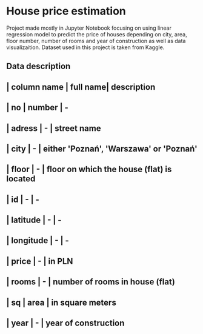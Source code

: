 # House price estimation
Project made mostly in Jupyter Notebook focusing on using linear regression model to predict the price of houses depending on city, area, floor number, number of rooms and year of construction as well as data visualizaition. Dataset used in this project is taken from Kaggle. 

## Data description
| column name | full name| description 
-------------------------------------------------
| no          | number   | - 
-------------------------------------------------
| adress      | -        | street name
-------------------------------------------------
| city        | -        | either 'Poznań', 'Warszawa' or 'Poznań'
-------------------------------------------------
| floor       | -        | floor on which the house (flat) is located
-------------------------------------------------
| id          | -        | -
-------------------------------------------------
| latitude    | -        | -
-------------------------------------------------
| longitude   | -        | -
-------------------------------------------------
| price       | -        | in PLN
-------------------------------------------------
| rooms       | -        | number of rooms in house (flat)
-------------------------------------------------
| sq          | area     | in square meters
-------------------------------------------------
| year        | -        | year of construction
-------------------------------------------------
 
